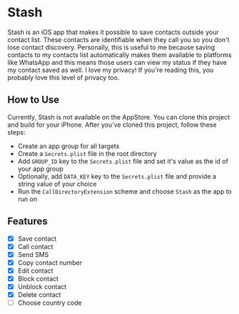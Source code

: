 # Stash

Stash is an iOS app that makes it possible to save contacts outside your contact list. These contacts are identifiable when they call you so you don't lose contact discovery.
Personally, this is useful to me because saving contacts to my contacts list automatically makes them available to platforms like WhatsApp and this means those users can view my status if they
have my contact saved as well. I love my privacy! If you're reading this, you probably love this level of privacy too.

## How to Use

Currently, Stash is not available on the AppStore. You can clone this project and build for your iPhone.
After you've cloned this project, follow these steps:

- Create an app group for all targets
- Create a `Secrets.plist` file in the root directory
- Add `GROUP_ID` key to the `Secrets.plist` file and set it's value as the id of your app group
- Optionally, add `DATA_KEY` key to the `Secrets.plist` file and provide a string value of your choice
- Run the `CallDirectoryExtension` scheme and choose `Stash` as the app to run on

## Features
- [x] Save contact
- [x] Call contact
- [x] Send SMS
- [x] Copy contact number
- [x] Edit contact
- [x] Block contact
- [x] Unblock contact
- [x] Delete contact
- [ ] Choose country code
